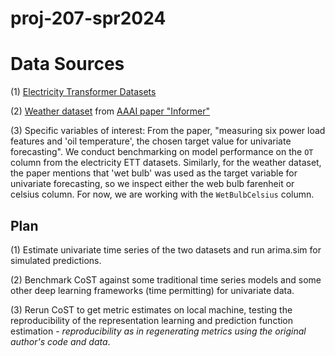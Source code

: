 # proj-207-spr2024

# Data Sources
(1) [Electricity Transformer Datasets](https://github.com/zhouhaoyi/ETDataset)

(2) [Weather dataset](https://drive.google.com/drive/folders/1ohGYWWohJlOlb2gsGTeEq3Wii2egnEPR) from [AAAI paper "Informer"](https://drive.google.com/drive/folders/1ohGYWWohJlOlb2gsGTeEq3Wii2egnEPR)

(3) Specific variables of interest: From the paper, "measuring six power load features and 'oil temperature', the chosen target value for univariate forecasting". We conduct benchmarking on model performance on the `OT` column from the electricity ETT datasets. Similarly, for the weather dataset, the paper mentions that 'wet bulb' was used as the target variable for univariate forecasting, so we inspect either the web bulb farenheit or celsius column. For now, we are working with the `WetBulbCelsius` column.

## Plan

(1) Estimate univariate time series of the two datasets and run arima.sim for simulated predictions.

(2) Benchmark CoST against some traditional time series models and some other deep learning frameworks (time permitting) for univariate data.

(3) Rerun CoST to get metric estimates on local machine, testing the reproducibility of the representation learning and prediction function estimation - *reproducibility as in regenerating metrics using the original author's code and data*.
